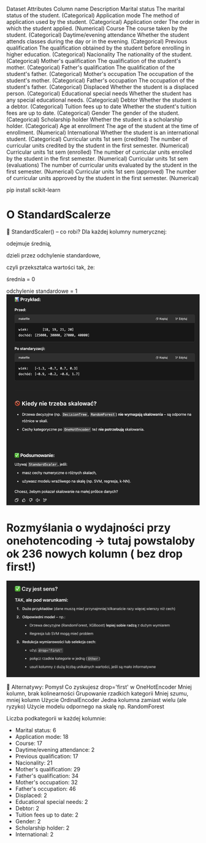Dataset Attributes
Column name Description
Marital status The marital status of the student. (Categorical)
Application mode The method of application used by the student. (Categorical)
Application order The order in which the student applied. (Numerical)
Course The course taken by the student. (Categorical)
Daytime/evening attendance Whether the student attends classes during the day or in the evening. (Categorical)
Previous qualification The qualification obtained by the student before enrolling in higher education. (Categorical)
Nacionality The nationality of the student. (Categorical)
Mother's qualification The qualification of the student's mother. (Categorical)
Father's qualification The qualification of the student's father. (Categorical)
Mother's occupation The occupation of the student's mother. (Categorical)
Father's occupation The occupation of the student's father. (Categorical)
Displaced Whether the student is a displaced person. (Categorical)
Educational special needs Whether the student has any special educational needs. (Categorical)
Debtor Whether the student is a debtor. (Categorical)
Tuition fees up to date Whether the student's tuition fees are up to date. (Categorical)
Gender The gender of the student. (Categorical)
Scholarship holder Whether the student is a scholarship holder. (Categorical)
Age at enrollment The age of the student at the time of enrollment. (Numerical)
International Whether the student is an international student. (Categorical)
Curricular units 1st sem (credited) The number of curricular units credited by the student in the first semester. (Numerical)
Curricular units 1st sem (enrolled) The number of curricular units enrolled by the student in the first semester. (Numerical)
Curricular units 1st sem (evaluations) The number of curricular units evaluated by the student in the first semester. (Numerical)
Curricular units 1st sem (approved) The number of curricular units approved by the student in the first semester. (Numerical)

pip install scikit-learn

# O StandardScalerze 

🔧 StandardScaler() – co robi?
Dla każdej kolumny numerycznej:

odejmuje średnią,

dzieli przez odchylenie standardowe,

czyli przekształca wartości tak, że:

średnia = 0

odchylenie standardowe = 1
![alt text](image.png)

# Rozmyślania o wydajności przy onehotencoding -> tutaj powstaloby ok 236 nowych kolumn ( bez drop first!)

![alt text](image-1.png)

🔄 Alternatywy:
Pomysł	Co zyskujesz
drop='first' w OneHotEncoder	Mniej kolumn, brak kolinearności
Grupowanie rzadkich kategorii	Mniej szumu, mniej kolumn
Użycie OrdinalEncoder	Jedna kolumna zamiast wielu (ale ryzyko)
Użycie modelu odpornego na skalę	np. RandomForest




Liczba podkategorii w każdej kolumnie:
- Marital status: 6
- Application mode: 18
- Course: 17
- Daytime/evening attendance: 2
- Previous qualification: 17
- Nacionality: 21
- Mother's qualification: 29
- Father's qualification: 34
- Mother's occupation: 32
- Father's occupation: 46
- Displaced: 2
- Educational special needs: 2
- Debtor: 2
- Tuition fees up to date: 2
- Gender: 2
- Scholarship holder: 2
- International: 2